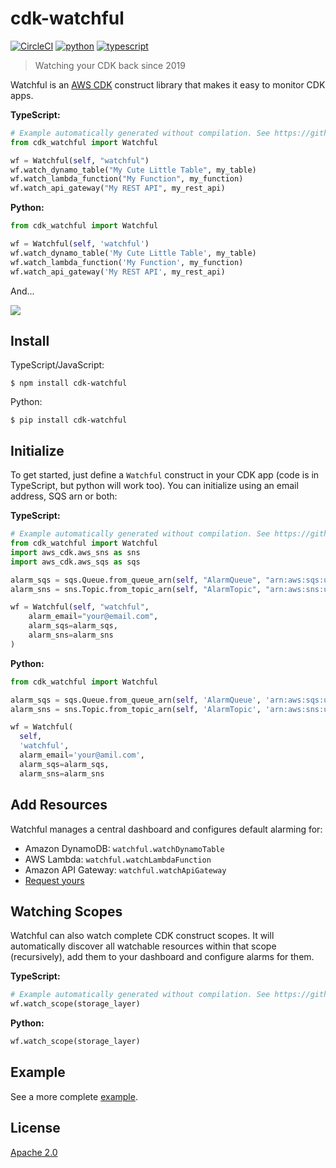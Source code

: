 # cdk-watchful

[![CircleCI](https://circleci.com/gh/eladb/cdk-watchful.svg?style=svg)](https://circleci.com/gh/eladb/cdk-watchful)
[![python](https://img.shields.io/badge/jsii-python-blueviolet.svg)](https://pypi.org/project/cdk-watchful/)
[![typescript](https://img.shields.io/badge/jsii-typescript-blueviolet.svg)](https://www.npmjs.com/package/cdk-watchful)

> Watching your CDK back since 2019

Watchful is an [AWS CDK](https://github.com/awslabs/aws-cdk) construct library that makes it easy
to monitor CDK apps.

**TypeScript:**

```python
# Example automatically generated without compilation. See https://github.com/aws/jsii/issues/826
from cdk_watchful import Watchful

wf = Watchful(self, "watchful")
wf.watch_dynamo_table("My Cute Little Table", my_table)
wf.watch_lambda_function("My Function", my_function)
wf.watch_api_gateway("My REST API", my_rest_api)
```

**Python:**

```python
from cdk_watchful import Watchful

wf = Watchful(self, 'watchful')
wf.watch_dynamo_table('My Cute Little Table', my_table)
wf.watch_lambda_function('My Function', my_function)
wf.watch_api_gateway('My REST API', my_rest_api)
```

And...

![](https://raw.githubusercontent.com/eladb/cdk-watchful/master/example/sample.png)

## Install

TypeScript/JavaScript:

```console
$ npm install cdk-watchful
```

Python:

```console
$ pip install cdk-watchful
```

## Initialize

To get started, just define a `Watchful` construct in your CDK app (code is in
TypeScript, but python will work too). You can initialize using an email address, SQS arn or both:

**TypeScript:**

```python
# Example automatically generated without compilation. See https://github.com/aws/jsii/issues/826
from cdk_watchful import Watchful
import aws_cdk.aws_sns as sns
import aws_cdk.aws_sqs as sqs

alarm_sqs = sqs.Queue.from_queue_arn(self, "AlarmQueue", "arn:aws:sqs:us-east-1:444455556666:alarm-queue")
alarm_sns = sns.Topic.from_topic_arn(self, "AlarmTopic", "arn:aws:sns:us-east-2:444455556666:MyTopic")

wf = Watchful(self, "watchful",
    alarm_email="your@email.com",
    alarm_sqs=alarm_sqs,
    alarm_sns=alarm_sns
)
```

**Python:**

```python
from cdk_watchful import Watchful

alarm_sqs = sqs.Queue.from_queue_arn(self, 'AlarmQueue', 'arn:aws:sqs:us-east-1:444455556666:alarm-queue')
alarm_sns = sns.Topic.from_topic_arn(self, 'AlarmTopic', 'arn:aws:sns:us-east-2:444455556666:MyTopic')

wf = Watchful(
  self,
  'watchful',
  alarm_email='your@amil.com',
  alarm_sqs=alarm_sqs,
  alarm_sns=alarm_sns
```

## Add Resources

Watchful manages a central dashboard and configures default alarming for:

* Amazon DynamoDB: `watchful.watchDynamoTable`
* AWS Lambda: `watchful.watchLambdaFunction`
* Amazon API Gateway: `watchful.watchApiGateway`
* [Request yours](https://github.com/eladb/cdk-watchful/issues/new)

## Watching Scopes

Watchful can also watch complete CDK construct scopes. It will automatically
discover all watchable resources within that scope (recursively), add them
to your dashboard and configure alarms for them.

**TypeScript:**

```python
# Example automatically generated without compilation. See https://github.com/aws/jsii/issues/826
wf.watch_scope(storage_layer)
```

**Python:**

```python
wf.watch_scope(storage_layer)
```

## Example

See a more complete [example](https://github.com/eladb/cdk-watchful/blob/master/example/index.ts).

## License

[Apache 2.0](https://github.com/eladb/cdk-watchful/blob/master/LICENSE)
